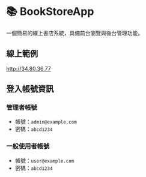 # 📚 BookStoreApp

一個簡易的線上書店系統，具備前台瀏覽與後台管理功能。

## 線上範例  
http://34.80.36.77

## 登入帳號資訊

### 管理者帳號
- 帳號：`admin@example.com`  
- 密碼：`abcd1234`

### 一般使用者帳號
- 帳號：`user@example.com`  
- 密碼：`abcd1234`
